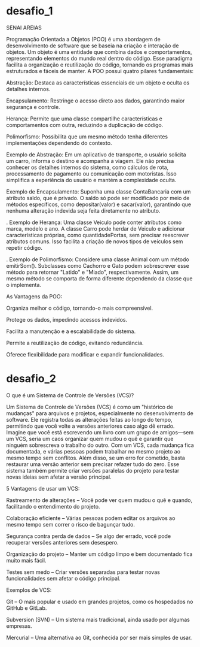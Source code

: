 # desafio_1

SENAI AREIAS 

Programação Orientada a Objetos (POO) é uma abordagem de desenvolvimento de software que se baseia na criação e interação de objetos. Um objeto é uma entidade que combina dados e comportamentos, representando elementos do mundo real dentro do código. Esse paradigma facilita a organização e reutilização do código, tornando os programas mais estruturados e fáceis de manter. A POO possui quatro pilares fundamentais:

Abstração: Destaca as características essenciais de um objeto e oculta os detalhes internos.

Encapsulamento: Restringe o acesso direto aos dados, garantindo maior segurança e controle.

Herança: Permite que uma classe compartilhe características e comportamentos com outra, reduzindo a duplicação de código.

Polimorfismo: Possibilita que um mesmo método tenha diferentes implementações dependendo do contexto.



Exemplo de Abstração:
 Em um aplicativo de transporte, o usuário solicita um carro, informa o destino e acompanha a viagem. Ele não precisa conhecer os detalhes internos do sistema, como cálculos de rota, processamento de pagamento ou comunicação com motoristas. Isso simplifica a experiência do usuário e mantém a complexidade oculta.


Exemplo de Encapsulamento:
 Suponha uma classe ContaBancaria com um atributo saldo, que é privado. O saldo só pode ser modificado por meio de métodos específicos, como depositar(valor) e sacar(valor), garantindo que nenhuma alteração indevida seja feita diretamente no atributo.

. Exemplo de Herança:
 Uma classe Veiculo pode conter atributos como marca, modelo e ano. A classe Carro pode herdar de Veiculo e adicionar características próprias, como quantidadePortas, sem precisar reescrever atributos comuns. Isso facilita a criação de novos tipos de veículos sem repetir código.


. Exemplo de Polimorfismo: 
Considere uma classe Animal com um método emitirSom(). Subclasses como Cachorro e Gato podem sobrescrever esse método para retornar "Latido" e "Miado", respectivamente. Assim, um mesmo método se comporta de forma diferente dependendo da classe que o implementa.


As  Vantagens da POO:

Organiza melhor o código, tornando-o mais compreensível.

Protege os dados, impedindo acessos indevidos.

Facilita a manutenção e a escalabilidade do sistema.

Permite a reutilização de código, evitando redundância.

Oferece flexibilidade para modificar e expandir funcionalidades.

# desafio_2

O que é um Sistema de Controle de Versões (VCS)?

Um Sistema de Controle de Versões (VCS) é como um "histórico de mudanças" para arquivos e projetos, especialmente no desenvolvimento de software. Ele registra todas as alterações feitas ao longo do tempo, permitindo que você volte a versões anteriores caso algo dê errado. Imagine que você está escrevendo um livro com um grupo de amigos—sem um VCS, seria um caos organizar quem mudou o quê e garantir que ninguém sobrescreva o trabalho do outro. Com um VCS, cada mudança fica documentada, e várias pessoas podem trabalhar no mesmo projeto ao mesmo tempo sem conflitos. Além disso, se um erro for cometido, basta restaurar uma versão anterior sem precisar refazer tudo do zero. Esse sistema também permite criar versões paralelas do projeto para testar novas ideias sem afetar a versão principal.

5 Vantagens de usar um VCS:

 Rastreamento de alterações – Você pode ver quem mudou o quê e quando, facilitando o entendimento do projeto.


 Colaboração eficiente – Várias pessoas podem editar os arquivos ao mesmo tempo sem correr o risco de bagunçar tudo.


 Segurança contra perda de dados – Se algo der errado, você pode recuperar versões anteriores sem desespero.


 Organização do projeto – Manter um código limpo e bem documentado fica muito mais fácil.


 Testes sem medo – Criar versões separadas para testar novas funcionalidades sem afetar o código principal.


 Exemplos de VCS:

 Git – O mais popular e usado em grandes projetos, como os hospedados no GitHub e GitLab.


 Subversion (SVN) – Um sistema mais tradicional, ainda usado por algumas empresas.


 Mercurial – Uma alternativa ao Git, conhecida por ser mais simples de usar.

